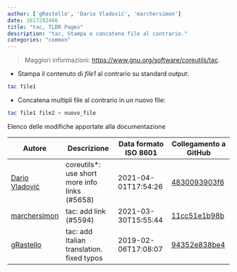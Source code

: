 ```yaml
---
author: ['gRastello', 'Dario Vladović', 'marchersimon']
date: 1617292466
title: "tac, TLDR Pages"
description: "tac, Stampa e concatena file al contrario."
categories: "common"
---
```

> Maggiori informazioni: <https://www.gnu.org/software/coreutils/tac>.

- Stampa il contenuto di *file1* al contrario su standard output:

```bash
tac file1
```

- Concatena multipli file al contrario in un nuovo file:

```bash
tac file1 file2 > nuovo_file
```
Elenco delle modifiche apportate alla documentazione


Autore | Descrizione | Data formato ISO 8601 | Collegamento a GitHub
------|-----|-----|-----
[Dario Vladović](mailto:d.vladimyr@gmail.com) | coreutils*: use short more info links (#5658) | 2021-04-01T17:54:26 | [4830093903f6](https://github.com/tldr-pages/tldr/commit/4830093903f66ccf3ebbc2ecf477286e45edac59)
[marchersimon](mailto:50295997+marchersimon@users.noreply.github.com) | tac: add link (#5594) | 2021-03-30T15:55:44 | [11cc51e1b98b](https://github.com/tldr-pages/tldr/commit/11cc51e1b98b85336f9ac2400dae49d653eb5ed7)
[gRastello](mailto:gabriele.rastello@edu.unito.it) | tac: add Italian translation. fixed typos | 2019-02-06T17:08:07 | [94352e838be4](https://github.com/tldr-pages/tldr/commit/94352e838be41427f389089291a7215b413d2704)

